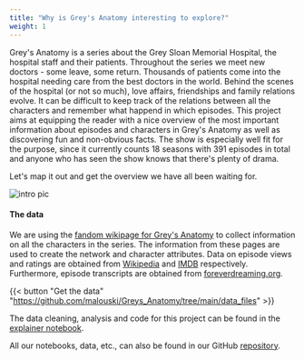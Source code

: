 ```yaml
---
title: "Why is Grey's Anatomy interesting to explore?"
weight: 1
---
```


Grey's Anatomy is a series about the Grey Sloan Memorial Hospital, the hospital staff and their patients. Throughout the series we meet new doctors - some leave, some return. Thousands of patients come into the hospital needing care from the best doctors in the world. Behind the scenes of the hospital (or not so much), love affairs, friendships and family relations evolve. It can be difficult to keep track of the relations between all the characters and remember what happend in which episodes. This project aims at equipping the reader with a nice overview of the most important information about episodes and characters in Grey's Anatomy as well as discovering fun and non-obvious facts. The show is especially well fit for the purpose, since it currently counts 18 seasons with 391 episodes in total and anyone who has seen the show knows that there's plenty of drama.

Let's map it out and get the overview we have all been waiting for.

<img src="images/grey.jpg" alt="intro pic"/>


#### The data

We are using the [fandom wikipage for Grey's Anatomy](https://greysanatomy.fandom.com/wiki/Grey%27s_Anatomy_Universe_Wiki) to collect information on all the characters in the series. The information from these pages are used to create the network and character attributes. Data on episode views and ratings are obtained from [Wikipedia](https://en.wikipedia.org/wiki/List_of_Grey%27s_Anatomy_episodes) and [IMDB](https://www.imdb.com/title/tt0413573/) respectively. Furthermore, episode transcripts are obtained from [foreverdreaming.org](https://foreverdreaming.org).

{{< button "Get the data" "https://github.com/malouski/Greys_Anatomy/tree/main/data_files" >}}

The data cleaning, analysis and code for this project can be found in the [explainer notebook](https://nbviewer.org/github/malouski/Greys_Anatomy/blob/main/explainer_notebook.ipynb?flush_cache=true).

All our notebooks, data, etc., can also be found in our GitHub [repository](https://github.com/malouski/Greys_Anatomy).


